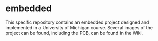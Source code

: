 # embedded
This specific repository contains an embedded project designed and implemented in a University of Michigan course. 
Several images of the project can be found, including the PCB, can be found in the Wiki.
